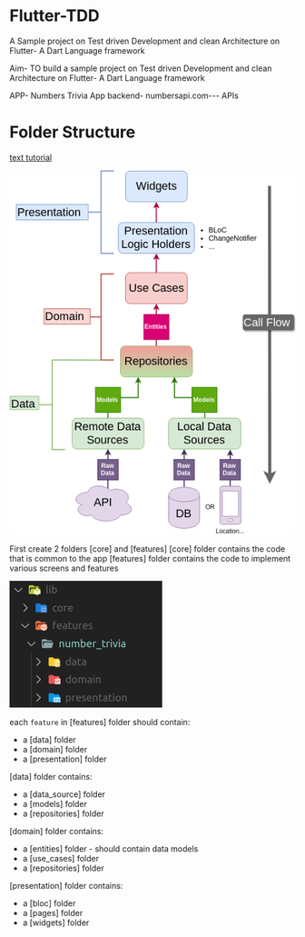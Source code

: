# Flutter-TDD
A Sample project on Test driven Development and clean Architecture on Flutter- A Dart Language framework

Aim- TO build a sample project on Test driven Development and clean Architecture on Flutter- A Dart Language framework

APP- Numbers Trivia App
backend- numbersapi.com--- APIs


# Folder Structure


[text tutorial](https://resocoder.com/2019/08/27/flutter-tdd-clean-architecture-course-1-explanation-project-structure/)



![img](https://raw.githubusercontent.com/awes0m/Flutter-TDD/main/diagrams/Clean-Architecture-Flutter-Diagram.webp)



First create 2 folders [core] and [features]
[core] folder contains the code that is common to the app
[features] folder contains the code to implement various screens and features

![img](https://raw.githubusercontent.com/awes0m/Flutter-TDD/main/diagrams/number_trivia-feature.webp)


each `feature` in [features] folder should contain:
- a [data] folder
- a [domain] folder
- a [presentation] folder

[data] folder contains:
- a [data_source] folder
- a [models] folder
- a [repositories] folder

[domain] folder contains:
- a [entities] folder - should contain data models
- a [use_cases] folder
- a [repositories] folder

[presentation] folder contains:
- a [bloc] folder
- a [pages] folder
- a [widgets] folder